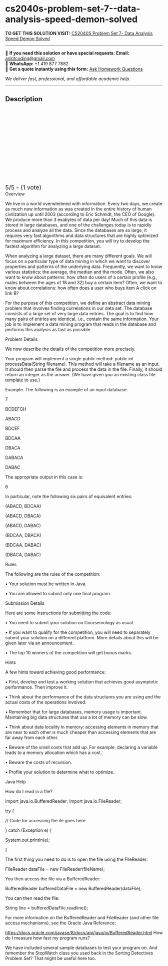 # cs2040s-problem-set-7--data-analysis-speed-demon-solved
**TO GET THIS SOLUTION VISIT:** [CS2040S Problem Set 7- Data Analysis Speed Demon Solved](https://www.ankitcodinghub.com/product/cs2040s-data-structures-and-algorithms-solved-7/)


---

📩 **If you need this solution or have special requests:** **Email:** ankitcoding@gmail.com  
📱 **WhatsApp:** +1 419 877 7882  
📄 **Get a quote instantly using this form:** [Ask Homework Questions](https://www.ankitcodinghub.com/services/ask-homework-questions/)

*We deliver fast, professional, and affordable academic help.*

---

<h2>Description</h2>



<div class="kk-star-ratings kksr-auto kksr-align-center kksr-valign-top" data-payload="{&quot;align&quot;:&quot;center&quot;,&quot;id&quot;:&quot;109418&quot;,&quot;slug&quot;:&quot;default&quot;,&quot;valign&quot;:&quot;top&quot;,&quot;ignore&quot;:&quot;&quot;,&quot;reference&quot;:&quot;auto&quot;,&quot;class&quot;:&quot;&quot;,&quot;count&quot;:&quot;1&quot;,&quot;legendonly&quot;:&quot;&quot;,&quot;readonly&quot;:&quot;&quot;,&quot;score&quot;:&quot;5&quot;,&quot;starsonly&quot;:&quot;&quot;,&quot;best&quot;:&quot;5&quot;,&quot;gap&quot;:&quot;4&quot;,&quot;greet&quot;:&quot;Rate this product&quot;,&quot;legend&quot;:&quot;5\/5 - (1 vote)&quot;,&quot;size&quot;:&quot;24&quot;,&quot;title&quot;:&quot;CS2040S Problem Set 7- Data Analysis Speed Demon Solved&quot;,&quot;width&quot;:&quot;138&quot;,&quot;_legend&quot;:&quot;{score}\/{best} - ({count} {votes})&quot;,&quot;font_factor&quot;:&quot;1.25&quot;}">

<div class="kksr-stars">

<div class="kksr-stars-inactive">
            <div class="kksr-star" data-star="1" style="padding-right: 4px">


<div class="kksr-icon" style="width: 24px; height: 24px;"></div>
        </div>
            <div class="kksr-star" data-star="2" style="padding-right: 4px">


<div class="kksr-icon" style="width: 24px; height: 24px;"></div>
        </div>
            <div class="kksr-star" data-star="3" style="padding-right: 4px">


<div class="kksr-icon" style="width: 24px; height: 24px;"></div>
        </div>
            <div class="kksr-star" data-star="4" style="padding-right: 4px">


<div class="kksr-icon" style="width: 24px; height: 24px;"></div>
        </div>
            <div class="kksr-star" data-star="5" style="padding-right: 4px">


<div class="kksr-icon" style="width: 24px; height: 24px;"></div>
        </div>
    </div>

<div class="kksr-stars-active" style="width: 138px;">
            <div class="kksr-star" style="padding-right: 4px">


<div class="kksr-icon" style="width: 24px; height: 24px;"></div>
        </div>
            <div class="kksr-star" style="padding-right: 4px">


<div class="kksr-icon" style="width: 24px; height: 24px;"></div>
        </div>
            <div class="kksr-star" style="padding-right: 4px">


<div class="kksr-icon" style="width: 24px; height: 24px;"></div>
        </div>
            <div class="kksr-star" style="padding-right: 4px">


<div class="kksr-icon" style="width: 24px; height: 24px;"></div>
        </div>
            <div class="kksr-star" style="padding-right: 4px">


<div class="kksr-icon" style="width: 24px; height: 24px;"></div>
        </div>
    </div>
</div>


<div class="kksr-legend" style="font-size: 19.2px;">
            5/5 - (1 vote)    </div>
    </div>
Overview

We live in a world overwhelmed with information. Every two days, we create as much new information as was created in the entire history of human civilization up until 2003 (according to Eric Schmidt, the CEO of Google). We produce more than 3 exabytes of data per day! Much of this data is stored in large databases, and one of the challenges today is to rapidly process and analyze all the data. Since the databases are so large, it requires very fast algorithms and data structures that are highly optimized for maximum efficiency. In this competition, you will try to develop the fastest algorithm for analyzing a large dataset.

When analyzing a large dataset, there are many different goals. We will focus on a particular type of data mining in which we want to discover properties and patterns of the underlying data. Frequently, we want to know various statistics: the average, the median and the mode. Often, we also want to know about patterns: how often do users of a certain profile (e.g., males between the ages of 18 and 32) buy a certain item? Often, we want to know about correlations: how often does a user who buys item A click on link B?

For the purpose of this competition, we define an abstract data mining problem that involves finding correlations in our data set. The database consists of a large set of very large data entries. The goal is to find how many pairs of entries are identical, i.e., contain the same information. Your job is to implement a data mining program that reads in the database and performs this analysis as fast as possible.

Problem Details

We now describe the details of the competition more precisely.

Your program will implement a single public method: public int processData(String filename). This method will take a filename as an input. It should then parse the file and process the data in the file. Finally, it should return an integer as the answer. (We have given you an existing class file template to use.)

Example. The following is an example of an input database:

7

BCDEFGH

ABACD

BDCEF

BDCAA

DBACA

DABACA

DABAC

The appropriate output in this case is:

6

In particular, note the following six pairs of equivalent entries:

(ABACD, BDCAA)

(ABACD, DBACA)

(ABACD, DABAC)

(BDCAA, DBACA)

(BDCAA, DABAC)

(DBACA, DABAC)

Rules

The following are the rules of the competition:

• Your solution must be written in Java.

• You are allowed to submit only one final program.

Submission Details

Here are some instructions for submitting the code:

• You need to submit your solution on Coursemology as usual.

• If you want to qualify for the competition, you will need to separately submit your solution on a different platform. More details about this will be given later via an announcement.

• The top 10 winners of the competition will get bonus marks.

Hints

A few hints toward achieving good performance:

• First, develop and test a working solution that achieves good asymptotic performance. Then improve it.

• Think about the performance of the data structures you are using and the actual costs of the operations involved.

• Remember that for large databases, memory usage is important. Maintaining big data structures that use a lot of memory can be slow.

• Think about data locality in memory: accessing elements in memory that are near to each other is much cheaper than accessing elements that are far away from each other.

• Beware of the small costs that add up. For example, declaring a variable leads to a memory allocation which has a cost.

• Beware the costs of recursion.

• Profile your solution to determine what to optimize.

Java Help

How do I read in a file?

import java.io.BufferedReader; import java.io.FileReader;

try {

// Code for accessing the ile goes here

} catch (Exception e) {

System.out.println(e);

}

The first thing you need to do is to open the file using the FileReader:

FileReader dataFile = new FileReader(fileName);

You then access the file via a BufferedReader:

BufferedReader bufferedDataFile = new BufferedReader(dataFile);

You can then read the file:

String line = bufferedDataFile.readline();

For more information on the BufferedReader and FileReader (and other file access mechanisms), see the Oracle Java Reference:

https://docs.oracle.com/javase/8/docs/api/java/io/BufferedReader.html How do I measure how fast my program runs?

We have included several sample databases to test your program on. And remember the StopWatch class you used back in the Sorting Detectives Problem Set? That might be useful here too.

